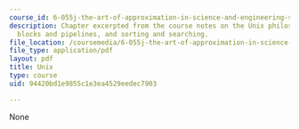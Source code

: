 ```yaml
---
course_id: 6-055j-the-art-of-approximation-in-science-and-engineering-spring-2008
description: Chapter excerpted from the course notes on the Unix philosophy, building
  blocks and pipelines, and sorting and searching.
file_location: /coursemedia/6-055j-the-art-of-approximation-in-science-and-engineering-spring-2008/94420bd1e9855c1e3ea4529eedec7903_feb15.pdf
file_type: application/pdf
layout: pdf
title: Unix
type: course
uid: 94420bd1e9855c1e3ea4529eedec7903

---
```

None